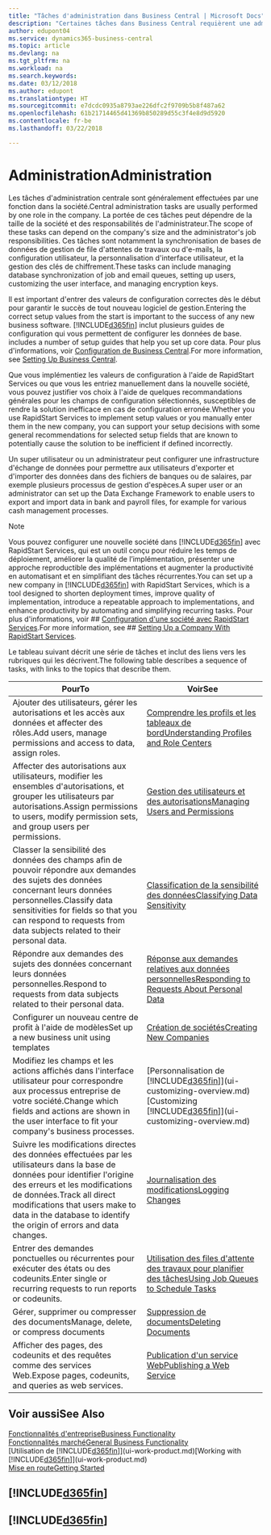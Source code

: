 ```yaml
---
title: "Tâches d'administration dans Business Central | Microsoft Docs"
description: "Certaines tâches dans Business Central requièrent une administration centrale et une configuration. Découvrez quelles sont ces tâches et ce que vous devez faire."
author: edupont04
ms.service: dynamics365-business-central
ms.topic: article
ms.devlang: na
ms.tgt_pltfrm: na
ms.workload: na
ms.search.keywords: 
ms.date: 03/12/2018
ms.author: edupont
ms.translationtype: HT
ms.sourcegitcommit: e7dcdc0935a8793ae226dfc2f9709b5b8f487a62
ms.openlocfilehash: 61b21714465d41369b850289d55c3f4e8d9d5920
ms.contentlocale: fr-be
ms.lasthandoff: 03/22/2018

---
```

# <a name="administration"></a><span data-ttu-id="35ede-104">Administration</span><span class="sxs-lookup"><span data-stu-id="35ede-104">Administration</span></span>
<span data-ttu-id="35ede-105">Les tâches d'administration centrale sont généralement effectuées par une fonction dans la société.</span><span class="sxs-lookup"><span data-stu-id="35ede-105">Central administration tasks are usually performed by one role in the company.</span></span> <span data-ttu-id="35ede-106">La portée de ces tâches peut dépendre de la taille de la société et des responsabilités de l'administrateur.</span><span class="sxs-lookup"><span data-stu-id="35ede-106">The scope of these tasks can depend on the company's size and the administrator's job responsibilities.</span></span> <span data-ttu-id="35ede-107">Ces tâches sont notamment la synchronisation de bases de données de gestion de file d'attentes de travaux ou d'e-mails, la configuration utilisateur, la personnalisation d'interface utilisateur, et la gestion des clés de chiffrement.</span><span class="sxs-lookup"><span data-stu-id="35ede-107">These tasks can include managing database synchronization of job and email queues, setting up users, customizing the user interface, and managing encryption keys.</span></span>  

<span data-ttu-id="35ede-108">Il est important d'entrer des valeurs de configuration correctes dès le début pour garantir le succès de tout nouveau logiciel de gestion.</span><span class="sxs-lookup"><span data-stu-id="35ede-108">Entering the correct setup values from the start is important to the success of any new business software.</span></span> [!INCLUDE[d365fin](includes/d365fin_md.md)]<span data-ttu-id="35ede-109"> inclut plusieurs guides de configuration qui vous permettent de configurer les données de base.</span><span class="sxs-lookup"><span data-stu-id="35ede-109"> includes a number of setup guides that help you set up core data.</span></span> <span data-ttu-id="35ede-110">Pour plus d'informations, voir [Configuration de Business Central](setup.md).</span><span class="sxs-lookup"><span data-stu-id="35ede-110">For more information, see [Setting Up Business Central](setup.md).</span></span>

<span data-ttu-id="35ede-111">Que vous implémentiez les valeurs de configuration à l'aide de RapidStart Services ou que vous les entriez manuellement dans la nouvelle société, vous pouvez justifier vos choix à l'aide de quelques recommandations générales pour les champs de configuration sélectionnés, susceptibles de rendre la solution inefficace en cas de configuration erronée.</span><span class="sxs-lookup"><span data-stu-id="35ede-111">Whether you use RapidStart Services to implement setup values or you manually enter them in the new company, you can support your setup decisions with some general recommendations for selected setup fields that are known to potentially cause the solution to be inefficient if defined incorrectly.</span></span>  

<span data-ttu-id="35ede-112">Un super utilisateur ou un administrateur peut configurer une infrastructure d'échange de données pour permettre aux utilisateurs d'exporter et d'importer des données dans des fichiers de banques ou de salaires, par exemple plusieurs processus de gestion d'espèces.</span><span class="sxs-lookup"><span data-stu-id="35ede-112">A super user or an administrator can set up the Data Exchange Framework to enable users to export and import data in bank and payroll files, for example for various cash management processes.</span></span>

> [!NOTE]
> <span data-ttu-id="35ede-113">Vous pouvez configurer une nouvelle société dans [!INCLUDE[d365fin](includes/d365fin_md.md)] avec RapidStart Services, qui est un outil conçu pour réduire les temps de déploiement, améliorer la qualité de l’implémentation, présenter une approche reproductible des implémentations et augmenter la productivité en automatisant et en simplifiant des tâches récurrentes.</span><span class="sxs-lookup"><span data-stu-id="35ede-113">You can set up a new company in [!INCLUDE[d365fin](includes/d365fin_md.md)] with RapidStart Services, which is a tool designed to shorten deployment times, improve quality of implementation, introduce a repeatable approach to implementations, and enhance productivity by automating and simplifying recurring tasks.</span></span> <span data-ttu-id="35ede-114">Pour plus d'informations, voir ## [Configuration d'une société avec RapidStart Services](admin-set-up-a-company-with-rapidstart.md).</span><span class="sxs-lookup"><span data-stu-id="35ede-114">For more information, see ## [Setting Up a Company With RapidStart Services](admin-set-up-a-company-with-rapidstart.md).</span></span>

<span data-ttu-id="35ede-115">Le tableau suivant décrit une série de tâches et inclut des liens vers les rubriques qui les décrivent.</span><span class="sxs-lookup"><span data-stu-id="35ede-115">The following table describes a sequence of tasks, with links to the topics that describe them.</span></span>   

|<span data-ttu-id="35ede-116">**Pour**</span><span class="sxs-lookup"><span data-stu-id="35ede-116">**To**</span></span>|<span data-ttu-id="35ede-117">**Voir**</span><span class="sxs-lookup"><span data-stu-id="35ede-117">**See**</span></span>|  
|------------|-------------|  
|<span data-ttu-id="35ede-118">Ajouter des utilisateurs, gérer les autorisations et les accès aux données et affecter des rôles.</span><span class="sxs-lookup"><span data-stu-id="35ede-118">Add users, manage permissions and access to data, assign roles.</span></span>|[<span data-ttu-id="35ede-119">Comprendre les profils et les tableaux de bord</span><span class="sxs-lookup"><span data-stu-id="35ede-119">Understanding Profiles and Role Centers</span></span>](admin-users-profiles-roles.md)|  
|<span data-ttu-id="35ede-120">Affecter des autorisations aux utilisateurs, modifier les ensembles d'autorisations, et grouper les utilisateurs par autorisations.</span><span class="sxs-lookup"><span data-stu-id="35ede-120">Assign permissions to users, modify permission sets, and group users per permissions.</span></span>|[<span data-ttu-id="35ede-121">Gestion des utilisateurs et des autorisations</span><span class="sxs-lookup"><span data-stu-id="35ede-121">Managing Users and Permissions</span></span>](ui-how-users-permissions.md)|
|<span data-ttu-id="35ede-122">Classer la sensibilité des données des champs afin de pouvoir répondre aux demandes des sujets des données concernant leurs données personnelles.</span><span class="sxs-lookup"><span data-stu-id="35ede-122">Classify data sensitivities for fields so that you can respond to requests from data subjects related to their personal data.</span></span>|[<span data-ttu-id="35ede-123">Classification de la sensibilité des données</span><span class="sxs-lookup"><span data-stu-id="35ede-123">Classifying Data Sensitivity</span></span>](admin-classifying-data-sensitivity.md)|
|<span data-ttu-id="35ede-124">Répondre aux demandes des sujets des données concernant leurs données personnelles.</span><span class="sxs-lookup"><span data-stu-id="35ede-124">Respond to requests from data subjects related to their personal data.</span></span>|[<span data-ttu-id="35ede-125">Réponse aux demandes relatives aux données personnelles</span><span class="sxs-lookup"><span data-stu-id="35ede-125">Responding to Requests About Personal Data</span></span>](admin-responding-to-requests-about-personal-data.md)|
|<span data-ttu-id="35ede-126">Configurer un nouveau centre de profit à l'aide de modèles</span><span class="sxs-lookup"><span data-stu-id="35ede-126">Set up a new business unit using templates</span></span>|[<span data-ttu-id="35ede-127">Création de sociétés</span><span class="sxs-lookup"><span data-stu-id="35ede-127">Creating New Companies</span></span>](about-new-company.md)|
|<span data-ttu-id="35ede-128">Modifiez les champs et les actions affichés dans l'interface utilisateur pour correspondre aux processus entreprise de votre société.</span><span class="sxs-lookup"><span data-stu-id="35ede-128">Change which fields and actions are shown in the user interface to fit your company's business processes.</span></span> |<span data-ttu-id="35ede-129">[Personnalisation de [!INCLUDE[d365fin](includes/d365fin_md.md)]](ui-customizing-overview.md)</span><span class="sxs-lookup"><span data-stu-id="35ede-129">[Customizing [!INCLUDE[d365fin](includes/d365fin_md.md)]](ui-customizing-overview.md)</span></span> |
|<span data-ttu-id="35ede-130">Suivre les modifications directes des données effectuées par les utilisateurs dans la base de données pour identifier l'origine des erreurs et les modifications de données.</span><span class="sxs-lookup"><span data-stu-id="35ede-130">Track all direct modifications that users make to data in the database to identify the origin of errors and data changes.</span></span>|[<span data-ttu-id="35ede-131">Journalisation des modifications</span><span class="sxs-lookup"><span data-stu-id="35ede-131">Logging Changes</span></span>](across-log-changes.md)|  
|<span data-ttu-id="35ede-132">Entrer des demandes ponctuelles ou récurrentes pour exécuter des états ou des codeunits.</span><span class="sxs-lookup"><span data-stu-id="35ede-132">Enter single or recurring requests to run reports or codeunits.</span></span>|[<span data-ttu-id="35ede-133">Utilisation des files d'attente des travaux pour planifier des tâches</span><span class="sxs-lookup"><span data-stu-id="35ede-133">Using Job Queues to Schedule Tasks</span></span>](admin-job-queues-schedule-tasks.md)|  
|<span data-ttu-id="35ede-134">Gérer, supprimer ou compresser des documents</span><span class="sxs-lookup"><span data-stu-id="35ede-134">Manage, delete, or compress documents</span></span>|[<span data-ttu-id="35ede-135">Suppression de documents</span><span class="sxs-lookup"><span data-stu-id="35ede-135">Deleting Documents</span></span>](admin-manage-documents.md)|  
|<span data-ttu-id="35ede-136">Afficher des pages, des codeunits et des requêtes comme des services Web.</span><span class="sxs-lookup"><span data-stu-id="35ede-136">Expose pages, codeunits, and queries as web services.</span></span>|[<span data-ttu-id="35ede-137">Publication d'un service Web</span><span class="sxs-lookup"><span data-stu-id="35ede-137">Publishing a Web Service</span></span>](across-how-publish-web-service.md)|

## <a name="see-also"></a><span data-ttu-id="35ede-138">Voir aussi</span><span class="sxs-lookup"><span data-stu-id="35ede-138">See Also</span></span>
[<span data-ttu-id="35ede-139">Fonctionnalités d'entreprise</span><span class="sxs-lookup"><span data-stu-id="35ede-139">Business Functionality</span></span>](across-business-functionality.md)  
[<span data-ttu-id="35ede-140">Fonctionnalités marché</span><span class="sxs-lookup"><span data-stu-id="35ede-140">General Business Functionality</span></span>](ui-across-business-areas.md)  
<span data-ttu-id="35ede-141">[Utilisation de [!INCLUDE[d365fin](includes/d365fin_md.md)]](ui-work-product.md)</span><span class="sxs-lookup"><span data-stu-id="35ede-141">[Working with [!INCLUDE[d365fin](includes/d365fin_md.md)]](ui-work-product.md)</span></span>  
[<span data-ttu-id="35ede-142">Mise en route</span><span class="sxs-lookup"><span data-stu-id="35ede-142">Getting Started</span></span>](product-get-started.md)  

## [!INCLUDE[d365fin](includes/free_trial_md.md)]  
## [!INCLUDE[d365fin](includes/training_link_md.md)]

